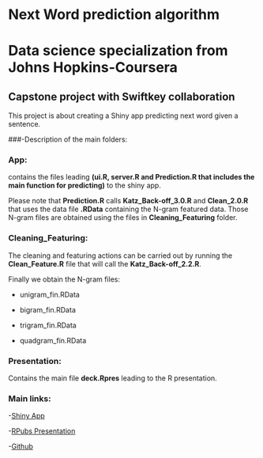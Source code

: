 # Next Word prediction algorithm

# Data science specialization from Johns Hopkins-Coursera

## Capstone project with Swiftkey collaboration

This project is about creating a Shiny app predicting next word given a sentence.

###-Description of the main folders:

### App:
contains the files leading **(ui.R, server.R and Prediction.R that includes the main function for predicting)** to the shiny app.

Please note that **Prediction.R** calls **Katz_Back-off_3.0.R** and **Clean_2.0.R** that uses the data file **.RData** containing the N-gram featured data. Those N-gram files are obtained using the files in **Cleaning_Featuring** folder.


### Cleaning_Featuring:
The cleaning and featuring actions can be carried out by running the **Clean_Feature.R** file that will call the **Katz_Back-off_2.2.R**. 

Finally we obtain the N-gram files:

- unigram_fin.RData

- bigram_fin.RData

- trigram_fin.RData

- quadgram_fin.RData


### Presentation:
Contains the main file **deck.Rpres** leading to the R presentation.


### Main links:

-[Shiny App](https://jordiac.shinyapps.io/Capstone_App/)

-[RPubs Presentation](http://rpubs.com/jordiac/Capstone_DDS)

-[Github](https://github.com/jordiac/Capstone_DSS)


